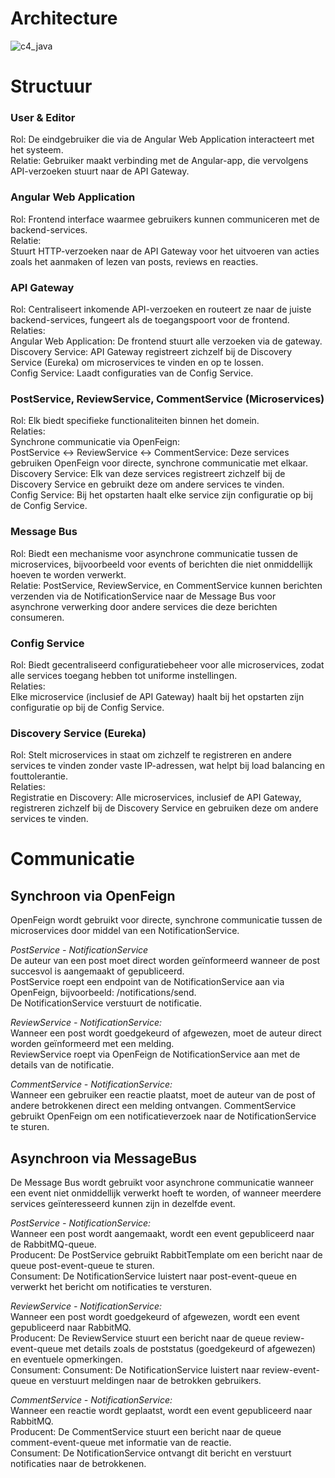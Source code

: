 # Architecture

![c4_java](https://github.com/user-attachments/assets/91b93cc4-7f24-4ab6-aa84-f8c753a4ca2f)

# Structuur
### User & Editor
  Rol: De eindgebruiker die via de Angular Web Application interacteert met het systeem.  
  Relatie: Gebruiker maakt verbinding met de Angular-app, die vervolgens API-verzoeken stuurt naar de API Gateway.

### Angular Web Application
  Rol: Frontend interface waarmee gebruikers kunnen communiceren met de backend-services.  
  Relatie:  
  Stuurt HTTP-verzoeken naar de API Gateway voor het uitvoeren van acties zoals het aanmaken of lezen van posts, reviews en reacties.

### API Gateway
  Rol: Centraliseert inkomende API-verzoeken en routeert ze naar de juiste backend-services, fungeert als de toegangspoort voor de frontend.  
  Relaties:  
  Angular Web Application: De frontend stuurt alle verzoeken via de gateway.  
  Discovery Service: API Gateway registreert zichzelf bij de Discovery Service (Eureka) om microservices te vinden en op te lossen.  
  Config Service: Laadt configuraties van de Config Service.  

### PostService, ReviewService, CommentService (Microservices)
  Rol: Elk biedt specifieke functionaliteiten binnen het domein.  
  Relaties:  
  Synchrone communicatie via OpenFeign:  
  PostService ↔ ReviewService ↔ CommentService: Deze services gebruiken OpenFeign voor directe, synchrone communicatie met elkaar.  
  Discovery Service: Elk van deze services registreert zichzelf bij de Discovery Service en gebruikt deze om andere services te vinden.  
  Config Service: Bij het opstarten haalt elke service zijn configuratie op bij de Config Service.  

### Message Bus
  Rol: Biedt een mechanisme voor asynchrone communicatie tussen de microservices, bijvoorbeeld voor events of berichten die niet onmiddellijk hoeven te worden verwerkt.  
  Relatie: PostService, ReviewService, en CommentService kunnen berichten verzenden via de NotificationService naar de Message Bus voor asynchrone verwerking door andere services die deze berichten consumeren.  

### Config Service
  Rol: Biedt gecentraliseerd configuratiebeheer voor alle microservices, zodat alle services toegang hebben tot uniforme instellingen.  
  Relaties:  
  Elke microservice (inclusief de API Gateway) haalt bij het opstarten zijn configuratie op bij de Config Service.  

### Discovery Service (Eureka)

  Rol: Stelt microservices in staat om zichzelf te registreren en andere services te vinden zonder vaste IP-adressen, wat helpt bij load balancing en fouttolerantie.  
  Relaties:  
  Registratie en Discovery: Alle microservices, inclusief de API Gateway, registreren zichzelf bij de Discovery Service en gebruiken deze om andere services te vinden.  

# Communicatie

## Synchroon via OpenFeign
  OpenFeign wordt gebruikt voor directe, synchrone communicatie tussen de microservices door middel van een NotificationService.  

  _PostService - NotificationService_  
  De auteur van een post moet direct worden geïnformeerd wanneer de post succesvol is aangemaakt of gepubliceerd.  
  PostService roept een endpoint van de NotificationService aan via OpenFeign, bijvoorbeeld: /notifications/send.  
  De NotificationService verstuurt de notificatie.  

  _ReviewService - NotificationService:_  
  Wanneer een post wordt goedgekeurd of afgewezen, moet de auteur direct worden geïnformeerd met een melding.   
  ReviewService roept via OpenFeign de NotificationService aan met de details van de notificatie.  
  
  _CommentService - NotificationService:_  
  Wanneer een gebruiker een reactie plaatst, moet de auteur van de post of andere betrokkenen direct een melding ontvangen. 
  CommentService gebruikt OpenFeign om een notificatieverzoek naar de NotificationService te sturen. 

## Asynchroon via MessageBus
  De Message Bus wordt gebruikt voor asynchrone communicatie wanneer een event niet onmiddellijk verwerkt hoeft te worden, of wanneer meerdere services geïnteresseerd kunnen zijn in dezelfde event. 
  
  _PostService - NotificationService:_  
  Wanneer een post wordt aangemaakt, wordt een event gepubliceerd naar de RabbitMQ-queue.  
  Producent: De PostService gebruikt RabbitTemplate om een bericht naar de queue post-event-queue te sturen.  
  Consument: De NotificationService luistert naar post-event-queue en verwerkt het bericht om notificaties te versturen.  
  
  _ReviewService - NotificationService:_  
  Wanneer een post wordt goedgekeurd of afgewezen, wordt een event gepubliceerd naar RabbitMQ.   
  Producent: De ReviewService stuurt een bericht naar de queue review-event-queue met details zoals de poststatus (goedgekeurd of afgewezen) en eventuele opmerkingen.  
  Consument: Consument: De NotificationService luistert naar review-event-queue en verstuurt meldingen naar de betrokken gebruikers.  
  
  _CommentService - NotificationService:_  
  Wanneer een reactie wordt geplaatst, wordt een event gepubliceerd naar RabbitMQ.  
  Producent: De CommentService stuurt een bericht naar de queue comment-event-queue met informatie van de reactie.  
  Consument: De NotificationService ontvangt dit bericht en verstuurt notificaties naar de betrokkenen.  

